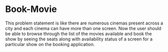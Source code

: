 # Book-Movie
This problem statement is like there are numerous cinemas present across a city and each cinema can have more than one screen. Now the user should be able to browse through the list of the movies available and book the show by seeing the seats along with availability status of a screen for a particular show on the booking application.
